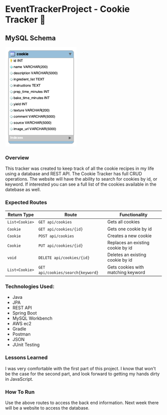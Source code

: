 # EventTrackerProject - Cookie Tracker :cookie:

## MySQL Schema

![alt text](https://raw.githubusercontent.com/ashleyzink/EventTrackerProject/main/DB/cookiedb.png)

### Overview

This tracker was created to keep track of all the cookie recipes in my life using a database and REST API. The Cookie Tracker has full CRUD operations. The website will have the ability to search for cookies by id, or keyword. If interested you can see a full  list of the cookies available in the datebase as well.

### Expected Routes

| Return Type   | Route                            | Functionality                      |
|---------------|----------------------------------|------------------------------------|
| `List<Cookie>`|`GET api/cookies`                 | Gets all cookies                   |
| `Cookie`      |`GET api/cookies/{id}`            | Gets one cookie by id              |
| `Cookie`      |`POST api/cookies`                | Creates a new cookie               |
| `Cookie`      |`PUT api/cookies/{id}`            | Replaces an existing cookie by id  |
| `void`        |`DELETE api/cookies/{id}`         | Deletes an existing cookie by id   |
| `List<Cookie>`|`GET api/cookies/search{keyword}` | Gets cookies with matching keyword |

### Technologies Used:

* Java
* JPA
* REST API
* Spring Boot
* MySQL Workbench
* AWS ec2
* Gradle
* Postman
* JSON
* JUnit Testing

### Lessons Learned

I was very comfortable with the first part of this project. I know that won't be the case for the second part, and look forward to getting my hands dirty in JavaScript.

### How To Run

Use the above routes to access the back end information. Next week there will be a website to access the database.
